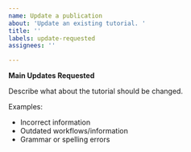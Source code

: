 ```yaml
---
name: Update a publication
about: 'Update an existing tutorial. '
title: ''
labels: update-requested
assignees: ''

---
```


**Main Updates Requested**

Describe what about the tutorial should be changed.

Examples:
- Incorrect information
- Outdated workflows/information
- Grammar or spelling errors

